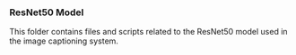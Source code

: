 ### ResNet50 Model
This folder contains files and scripts related to the ResNet50 model used in the image captioning system.
